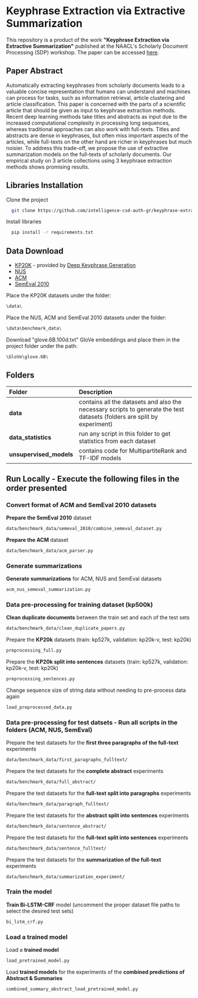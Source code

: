 
# Keyphrase Extraction via Extractive Summarization

This repository is a product of the work **"Keyphrase Extraction via Extractive Summarization"** published at the NAACL's Scholarly Document Processing (SDP) workshop. The paper can be accessed [here](https://aclanthology.org/2021.sdp-1.6/).

## Paper Abstract
Automatically extracting keyphrases from scholarly documents leads to a valuable concise representation that humans can understand and machines can process for tasks, such as information retrieval, article clustering and article classification. This paper is concerned with the parts of a scientific article that should be given as input to keyphrase extraction methods. Recent deep learning methods take titles and abstracts as input due to the increased computational complexity in processing long sequences, whereas traditional approaches can also work with full-texts. Titles and abstracts are dense in keyphrases, but often miss important aspects of the articles, while full-texts on the other hand are richer in keyphrases but much noisier. To address this trade-off, we propose the use of extractive summarization models on the full-texts of scholarly documents. Our empirical study on 3 article collections using 3 keyphrase extraction methods shows promising results.









## Libraries Installation

Clone the project

```bash
  git clone https://github.com/intelligence-csd-auth-gr/keyphrase-extraction-via-summarization.git
```

Install libraries

```bash
  pip install -r requirements.txt
```


## Data Download


- [KP20K](https://drive.google.com/file/d/1z1JGWMnQkkWw_4tjptgO-dxXD0OeTfuP/view) - provided by [Deep Keyphrase Generation](https://github.com/memray/OpenNMT-kpg-release)
- [NUS](https://github.com/boudinfl/ake-datasets/tree/master/datasets/NUS)
- [ACM](https://github.com/boudinfl/ake-datasets/tree/master/datasets/ACM)
- [SemEval 2010](https://github.com/snkim/AutomaticKeyphraseExtraction)

Place the KP20K datasets under the folder:

```bash
\data\
```

Place the NUS, ACM and SemEval 2010 datasets under the folder:

```bash
\data\benchmark_data\
```

Download "glove.6B.100d.txt" GloVe embeddings and place them in the project folder under the path:

```bash
\GloVe\glove.6B\
```

## Folders

| Folder | Description     |
| :-------- | :------- |
| **data**      | contains all the datasets and also the necessary scripts to generate the test datasets (folders are split by experiment) |
| **data_statistics**      | run any script in this folder to get statistics from each dataset |
| **unsupervised_models**      | contains code for MultipartiteRank and TF-IDF models |









## Run Locally - Execute the following files in the order presented




### Convert format of ACM and SemEval 2010 datasets

**Prepare the SemEval 2010** dataset

```bash
data/benchmark_data/semeval_2010/combine_semeval_dataset.py
```

**Prepare the ACM** dataset

```bash
data/benchmark_data/acm_parser.py
```




### Generate summarizations

**Generate summarizations** for ACM, NUS and SemEval datasets

```bash
acm_nus_semeval_summarization.py
```




### Data pre-processing for training dataset (kp500k)

**Clean duplicate documents** between the train set and each of the test sets

```bash
data/benchmark_data/clean_duplicate_papers.py
```

Prepare the **KP20k** datasets (train: kp527k, validation: kp20k-v, test: kp20k)

```bash
preprocessing_full.py
```

Prepare the **KP20k split into sentences** datasets (train: kp527k, validation: kp20k-v, test: kp20k)

```bash
preprocessing_sentences.py
```

Change sequence size of string data without needing to pre-process data again

```bash
load_preprocessed_data.py
```



### Data pre-processing for test datsets - Run all scripts in the folders (ACM, NUS, SemEval)

Prepare the test datasets for the **first three paragraphs of the full-text** experiments

```bash
data/benchmark_data/first_paragraphs_fulltext/
```

Prepare the test datasets for the **complete abstract** experiments

```bash
data/benchmark_data/full_abstract/
```

Prepare the test datasets for the **full-text split into paragraphs** experiments

```bash
data/benchmark_data/paragraph_fulltext/
```

Prepare the test datasets for the **abstract split into sentences** experiments

```bash
data/benchmark_data/sentence_abstract/
```

Prepare the test datasets for the **full-text split into sentences** experiments

```bash
data/benchmark_data/sentence_fulltext/
```

Prepare the test datasets for the **summarization of the full-text** experiments

```bash
data/benchmark_data/summarization_experiment/
```




### Train the model


**Train Bi-LSTM-CRF** model (uncomment the proper dataset file paths to select the desired test sets)

```bash
bi_lstm_crf.py
```




### Load a trained model

Load a **trained model**

```bash
load_pretrained_model.py
```

Load **trained models** for the experiments of the **combined predictions of Abstract & Summaries**

```bash
combined_summary_abstract_load_pretrained_model.py
```
